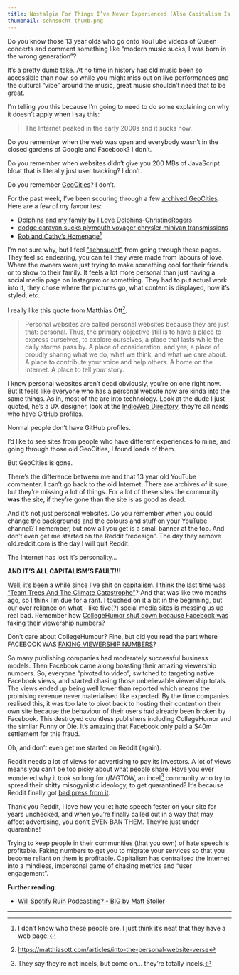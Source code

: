 ```yaml
---
title: Nostalgia For Things I’ve Never Experienced (Also Capitalism Is Bad)
thumbnail: sehnsucht-thumb.png
---
```


Do you know those 13 year olds who go onto YouTube videos of Queen concerts and comment something like “modern music sucks, I was born in the wrong generation”?

It’s a pretty dumb take. At no time in history has old music been so accessible than now, so while you might miss out on live performances and the cultural “vibe” around the music, great music shouldn’t need that to be great.

I’m telling you this because I’m going to need to do some explaining on why it doesn’t apply when I say this:

> The Internet peaked in the early 2000s and it sucks now.

Do you remember when the web was open and everybody wasn’t in the closed gardens of Google and Facebook? I don’t.

Do you remember when websites didn’t give you 200 MBs of JavaScript bloat that is literally just user tracking? I don’t.

Do you remember [GeoCities](https://en.wikipedia.org/wiki/Yahoo!_GeoCities)? I don’t.

For the past week, I’ve been scouring through a few [archived GeoCities](https://geocities.restorativland.org). Here are a few of my favourites:

- [Dolphins and my family by I Love Dolphins-ChristineRogers](https://geocities.restorativland.org/Baja/Mesa/6381/)
- [dodge caravan sucks plymouth voyager chrysler minivan transmissions](https://geocities.restorativland.org/Baja/Mesa/7135/)
- [Rob and Cathy’s Homepage](https://geocities.restorativland.org/Athens/Troy/2071/)[^1]

I’m not sure why, but I feel ["sehnsucht"](https://en.wikipedia.org/wiki/Sehnsucht) from going through these pages. They feel so endearing, you can tell they were made from labours of love. Where the owners were just trying to make something cool for their friends or to show to their family. It feels a lot more personal than just having a social media page on Instagram or something. They had to put actual work into it, they chose where the pictures go, what content is displayed, how it’s styled, etc.

I really like this quote from Matthias Ott[^2].

> Personal websites are called personal websites because they are just that: personal. Thus, the primary objective still is to have a place to express ourselves, to explore ourselves, a place that lasts while the daily storms pass by. A place of consideration, and yes, a place of proudly sharing what we do, what we think, and what we care about. A place to contribute your voice and help others. A home on the internet. A place to tell _your_ story.

I know personal websites aren’t dead obviously, you’re on one right now. But It feels like everyone who has a personal website now are kinda into the same things. As in, most of the are into technology. Look at the dude I just quoted, he’s a UX designer, look at the [IndieWeb Directory](https://indieweb-directory.glitch.me), they’re all nerds who have GitHub profiles.

Normal people don’t have GitHub profiles.

I’d like to see sites from people who have different experiences to mine, and going through those old GeoCities, I found loads of them.

But GeoCities is gone.

There’s the difference between me and that 13 year old YouTube commenter. I can’t go back to the old Internet. There are archives of it sure, but they’re missing a lot of things. For a lot of these sites the community **was** the site, if they’re gone than the site is as good as dead.

And it’s not just personal websites. Do you remember when you could change the backgrounds and the colours and stuff on your YouTube channel? I remember, but now all you get is a small banner at the top. And don’t even get me started on the Reddit “redesign”. The day they remove old.reddit.com is the day I will quit Reddit.

The Internet has lost it’s personality…

**AND IT’S ALL CAPITALISM’S FAULT!!!**

Well, it’s been a while since I’ve shit on capitalism. I think the last time was [“Team Trees And The Climate Catastrophe”](https://blog.justinduch.com/article/team_trees)? And that was like two months ago, so I think I’m due for a rant. I touched on it a bit in the beginning, but our over reliance on what - like five(?) social media sites is messing us up real bad. Remember how [CollegeHumor shut down because Facebook was faking their viewership numbers](https://outline.com/eBzkmT)?

Don’t care about CollegeHumour? Fine, but did you read the part where FACEBOOK WAS [FAKING VIEWERSHIP NUMBERS](https://www.hollywoodreporter.com/thr-esq/facebook-pay-40-million-under-proposed-settlement-video-metrics-suit-1245807)?

So many publishing companies had moderately successful business models. Then Facebook came along boasting their amazing viewership numbers. So, everyone “pivoted to video”, switched to targeting native Facebook views, and started chasing those unbelievable viewership totals. The views ended up being well lower than reported which means the promising revenue never materialised like expected. By the time companies realised this, it was too late to pivot back to hosting their content on their own site because the behaviour of their users had already been broken by Facebook. This destroyed countless publishers including CollegeHumor and the similar Funny or Die. It’s amazing that Facebook only paid a $40m settlement for this fraud.

Oh, and don’t even get me started on Reddit (again).

Reddit needs a lot of views for advertising to pay its investors. A lot of views means you can’t be too picky about what people share. Have you ever wondered why it took so long for r/MGTOW, an incel[^3] community who try to spread their shitty misogynistic ideology, to get quarantined? It’s because Reddit finally got [bad press from it](https://www.vice.com/en_us/article/939kmv/us-coast-guard-officer-facing-gun-charges-researched-how-to-rid-us-of-the-jews-court-docs-reveal).

Thank you Reddit, I love how you let hate speech fester on your site for years unchecked, and when you’re finally called out in a way that may affect advertising, you don’t EVEN BAN THEM. They’re just under quarantine!

Trying to keep people in their communities (that you own) of hate speech is profitable. Faking numbers to get you to migrate your services so that you become reliant on them is profitable. Capitalism has centralised the Internet into a mindless, impersonal game of chasing metrics and “user engagement”.

**Further reading**:

- [Will Spotify Ruin Podcasting? - BIG by Matt Stoller](https://mattstoller.substack.com/p/will-spotify-ruin-podcasting)

---

[^1]: I don’t know who these people are. I just think it’s neat that they have a web page.

[^2]: https://matthiasott.com/articles/into-the-personal-website-verse

[^3]: They say they’re not incels, but come on… they’re totally incels.
